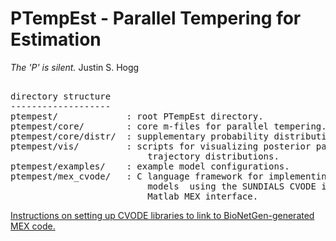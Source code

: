 # PTempEst - Parallel Tempering for Estimation

*The 'P' is silent.*
Justin S. Hogg

<pre>

directory structure
-------------------
ptempest/             : root PTempEst directory.
ptempest/core/        : core m-files for parallel tempering.
ptempest/core/distr/  : supplementary probability distribution functions
ptempest/vis/         : scripts for visualizing posterior parameter and
                          trajectory distributions.
ptempest/examples/    : example model configurations. 
ptempest/mex_cvode/   : C language framework for implementing dynamical system
                          models  using the SUNDIALS CVODE integrator with a
                          Matlab MEX interface.
</pre>

[Instructions on setting up CVODE libraries to link to BioNetGen-generated MEX code.](https://docs.google.com/document/d/1sVKyIkFPAhjOpuexq_NEV8lUGL7pRuX_gF7BmThsUls/edit?usp=sharing)
